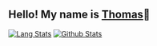 ## Hello! My name is [Thomas]([http://thomasbigger584.github.io/](https://github.com/thomasbigger584))👋

[![Lang Stats](https://github-readme-stats.vercel.app/api/top-langs/?username=thomasbigger584&layout=compact&%20notebook)](https://github.com/thomasbigger584?tab=repositories)
[![Github Stats](https://github-readme-stats.vercel.app/api?username=thomasbigger584&count_private=true&show_icons=true)](https://github.com/thomasbigger584)
